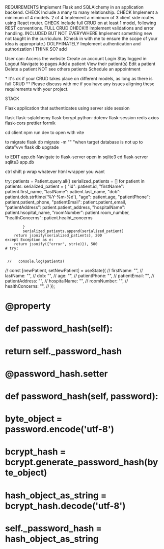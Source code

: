 REQUIREMENTS
Implement Flask and SQLAlchemy in an application backend. CHECK
Include a many to many relationship. CHECK
Implement a minimum of 4 models. 2 of 4
Implement a minimum of 3 client side routes using React router. CHECK
Include full CRUD on at least 1 model, following REST conventions. FULL CRUD CHECK!!!
Implement validations and error handling. INCLUDED BUT NOT EVERYWHERE
Implement something new not taught in the curriculum. (Check in with me to ensure the scope of your idea is appropriate.) DOLPHINATELY
Implement authentication and authorization I THINK SO? add 
 
User can:
Access the website
Create an account
Login
Stay logged in
Logout
Navigate to pages
Add a patient
View their patient(s)
Edit a patient
Delete a patient
NOT see others patients
Schedule an appointment

† It's ok if your CRUD takes place on different models, as long as there is full CRUD
†† Please discuss with me if you have any issues aligning these requirements with your project.

STACK

Flask application that authenticates using server side session

flask
flask-sqlalchemy
flask-bcrypt
python-dotenv
flask-session
redis
axios
flask-cors
prettier
formik



cd client
npm run dev to open with vite

to migrate
flask db migrate -m ""
"when target database is not up to date"vvv
flask db upgrade

to EDIT app.db
Navigate to flask-server
open in sqlite3
    cd flask-server
    sqlite3 app.db

ctrl shift p 
wrap
whatever html wrapper you want

  try:
        patients = Patient.query.all()
        serialized_patients = []
        for patient in patients:
            serialized_patient = {
                "id": patient.id,
                "firstName": patient.first_name,
                "lastName": patient.last_name,
                "dob": patient.dob.strftime('%Y-%m-%d'),
                "age": patient.age,
                "patientPhone": patient.patient_phone,
                "patientEmail": patient.patient_email,
                "patientAddress": patient.patient_address,
                "hospitalName": patient.hsopital_name,
                "roomNumber": patient.room_number,
                "healthConcerns": patient.healht_concerns

            }
            serialized_patients.append(serialized_patient)
        return jsonify(serialized_patients), 200
    except Exception as e:
        return jsonify({"error", str(e)}), 500
    # try:


     //   console.log(patients)
  //   const [newPatient, setNewPatient] = useState({
  //     firstName: "",
  //     lastName: "",
  //     dob: "",
  //     age: "",
  //     patientPhone: "",
  //     patientEmail: "",
  //     patientAddress: "",
  //     hospitalName: "",
  //     roomNumber: "",
  //     healthConcerns: "",
  //   });

  #     @property
#     def password_hash(self):
#         return self._password_hash
    
#     @password_hash.setter
#     def password_hash(self, password):
#         byte_object = password.encode('utf-8')
#         bcrypt_hash = bcrypt.generate_password_hash(byte_object)
#         hash_object_as_string = bcrypt_hash.decode('utf-8')
#         self._password_hash = hash_object_as_string
